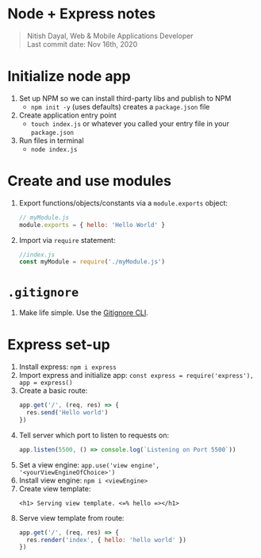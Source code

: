 # Node + Express notes

> Nitish Dayal, Web & Mobile Applications Developer  
> Last commit date: Nov 16th, 2020  

# Initialize node app

1.  Set up NPM so we can install third-party libs and publish to NPM
    -   `npm init -y` (uses defaults) creates a `package.json` file
2.  Create application entry point
    -   `touch index.js` or whatever you called your entry file in your `package.json`
3.  Run files in terminal
    -   `node index.js`

# Create and use modules

1.  Export functions/objects/constants via a `module.exports` object:
    ```js
    // myModule.js
    module.exports = { hello: 'Hello World' }
    ```
2.  Import via `require` statement:
    ```js
    //index.js
    const myModule = require('./myModule.js')
    ```

# `.gitignore`

1.  Make life simple. Use the [Gitignore CLI](https://docs.gitignore.io/install/command-line).

# Express set-up

1.  Install express: `npm i express`
2.  Import express and initialize app: `const express = require('express'), app = express()`
3.  Create a basic route:
    ```js
    app.get('/', (req, res) => {
      res.send('Hello world')
    })
    ```
4.  Tell server which port to listen to requests on:
    ```js
    app.listen(5500, () => console.log(`Listening on Port 5500`))
    ```
5.  Set a view engine: `app.use('view engine', '<yourViewEngineOfChoice>')`
6.  Install view engine: `npm i <viewEngine>`
7.  Create view template:
    ```ejs
    <h1> Serving view template. <=% hello =></h1>
    ```
8.  Serve view template from route:
    ```js
    app.get('/', (req, res) => {
      res.render('index', { hello: 'hello world' })
    })
    ```
